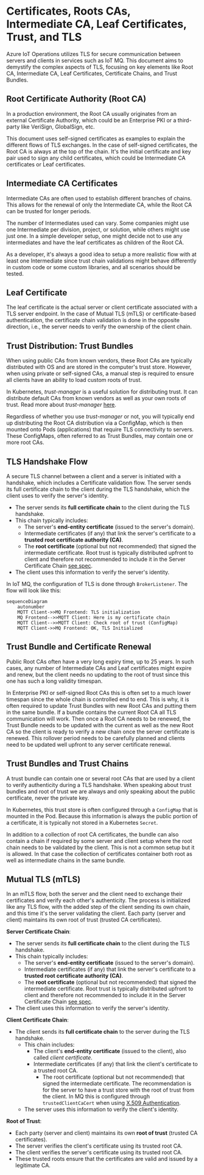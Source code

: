 # Certificates, Roots CAs, Intermediate CA, Leaf Certificates, Trust, and TLS

Azure IoT Operations utilizes TLS for secure communication between servers and clients in services such as IoT MQ. This document aims to demystify the complex aspects of TLS, focusing on key elements like Root CA, Intermediate CA, Leaf Certificates, Certificate Chains, and Trust Bundles.

## Root Certificate Authority (Root CA)

In a production environment, the Root CA usually originates from an external Certificate Authority, which could be an Enterprise PKI or a third-party like VeriSign, GlobalSign, etc.

This document uses self-signed certificates as examples to explain the different flows of TLS exchanges. In the case of self-signed certificates, the Root CA is always at the top of the chain. It's the initial certificate and key pair used to sign any child certificates, which could be Intermediate CA certificates or Leaf certificates.

## Intermediate CA Certificates

Intermediate CAs are often used to establish different branches of chains. This allows for the renewal of only the Intermediate CA, while the Root CA can be trusted for longer periods.

The number of Intermediates used can vary. Some companies might use one Intermediate per division, project, or solution, while others might use just one. In a simple developer setup, one might decide not to use any intermediates and have the leaf certificates as children of the Root CA.

As a developer, it's always a good idea to setup a more realistic flow with at least one Intermediate since trust chain validations might behave differently in custom code or some custom libraries, and all scenarios should be tested.

## Leaf Certificate

The leaf certificate is the actual server or client certificate associated with a TLS server endpoint. In the case of Mutual TLS (mTLS) or certificate-based authentication, the certificate chain validation is done in the opposite direction, i.e., the server needs to verify the ownership of the client chain.

## Trust Distribution: Trust Bundles

When using public CAs from known vendors, these Root CAs are typically distributed with OS and are stored in the computer's trust store. However, when using private or self-signed CAs, a manual step is required to ensure all clients have an ability to load custom roots of trust.

In Kubernetes, *trust-manager* is a useful solution for distributing trust. It can distribute default CAs from known vendors as well as your own roots of trust. Read more about *trust-manager* [here](https://cert-manager.io/docs/trust/trust-manager/).

Regardless of whether you use *trust-manager* or not, you will typically end up distributing the Root CA distribution via a ConfigMap, which is then mounted onto Pods (applications) that require TLS connectivity to servers. These ConfigMaps, often referred to as Trust Bundles, may contain one or more root CAs.

## TLS Handshake Flow

A secure TLS channel between a client and a server is initiated with a handshake, which includes a Certificate validation flow. The server sends its full certificate chain to the client during the TLS handshake, which the client uses to verify the server's identity.

* The server sends its **full certificate chain** to the client during the TLS handshake.
* This chain typically includes:
  * The server's **end-entity certificate** (issued to the server's domain).
  * Intermediate certificates (if any) that link the server's certificate to a **trusted root certificate authority (CA)**.
  * The **root certificate** (optional but not recommended) that signed the intermediate certificate. Root trust is typically distributed upfront to client and therefore not recommended to include it in the Server Certificate Chain [see spec](https://www.rfc-editor.org/rfc/rfc5246#section-7.4.2).
* The client uses this information to verify the server's identity.

In IoT MQ, the configuration of TLS is done through `BrokerListener`. The flow will look like this:

```mermaid
sequenceDiagram
    autonumber
    MQTT Client->>MQ Frontend: TLS initialization
    MQ Frontend-->>MQTT Client: Here is my certificate chain
    MQTT Client-->>MQTT Client: Check root of trust (ConfigMap)
    MQTT Client->>MQ Frontend: OK, TLS Initialized 
```

## Trust Bundle and Certificate Renewal

Public Root CAs often have a very long expiry time, up to 25 years. In such cases, any number of Intermediate CAs and Leaf certificates might expire and renew, but the client needs no updating to the root of trust since this one has such a long validity timespan.

In Enterprise PKI or self-signed Root CAs this is often set to a much lower timespan since the whole chain is controlled end to end. This is why, it is often required to update Trust Bundles with new Root CAs and putting them in the same bundle. If a bundle contains the current Root CA all TLS communication will work. Then once a Root CA needs to be renewed, the Trust Bundle needs to be updated with the current as well as the new Root CA so the client is ready to verify a new chain once the server certificate is renewed. This rollover period needs to be carefully planned and clients need to be updated well upfront to any server certificate renewal.

## Trust Bundles and Trust Chains

A trust bundle can contain one or several root CAs that are used by a client to verify authenticity during a TLS handshake. When speaking about trust bundles and root of trust we are always and only speaking about the public certificate, never the private key.

In Kubernetes, this trust store is often configured through a `ConfigMap` that is mounted in the Pod. Because this information is always the public portion of a certificate, it is typically not stored in a Kubernetes `Secret`.

In addition to a collection of root CA certificates, the bundle can also contain a chain if required by some server and client setup where the root chain needs to be validated by the client. This is not a common setup but it is allowed. In that case the collection of certificates container both root as well as intermediate chains in the same bundle.

## Mutual TLS (mTLS)

In an mTLS flow, both the server and the client need to exchange their certificates and verify each other's authenticity. The process is initialized like any TLS flow, with the added step of the client sending its own chain, and this time it's the server validating the client. Each party (server and client) maintains its own root of trust (trusted CA certificates).

**Server Certificate Chain**:

* The server sends its **full certificate chain** to the client during the TLS handshake.
* This chain typically includes:
  * The server's **end-entity certificate** (issued to the server's domain).
  * Intermediate certificates (if any) that link the server's certificate to a **trusted root certificate authority (CA)**.
  * The **root certificate** (optional but not recommended) that signed the intermediate certificate. Root trust is typically distributed upfront to client and therefore not recommended to include it in the Server Certificate Chain [see spec](https://www.rfc-editor.org/rfc/rfc5246#section-7.4.2).
* The client uses this information to verify the server's identity.

**Client Certificate Chain**:

* The client sends its **full certificate chain** to the server during the TLS handshake.
  * This chain includes:
    * The client's **end-entity certificate** (issued to the client), also called *client certificate*.
    * Intermediate certificates (if any) that link the client's certificate to a trusted root CA.
      * The root certificate (optional but not recommended) that signed the intermediate certificate. The recommendation is for the server to have a trust store with the root of trust from the client. In MQ this is configured through `trustedClientCaCert` when using [X.509 Authentication](https://learn.microsoft.com/en-us/azure/iot-operations/manage-mqtt-connectivity/howto-configure-authentication#x509-client-certificate).
  * The server uses this information to verify the client's identity.

**Root of Trust**:

* Each party (server and client) maintains its own **root of trust** (trusted CA certificates).
* The server verifies the client's certificate using its trusted root CA.
* The client verifies the server's certificate using its trusted root CA.
* These trusted roots ensure that the certificates are valid and issued by a legitimate CA.
